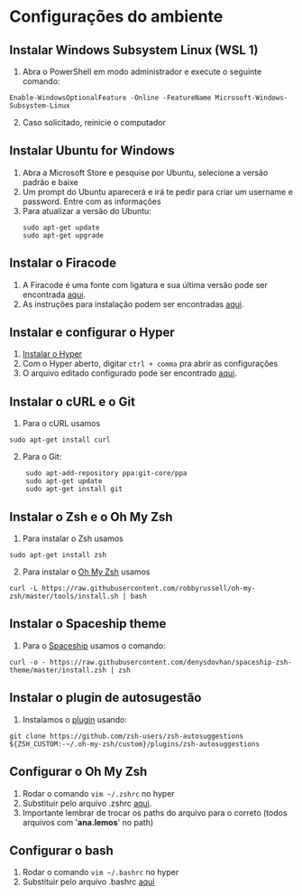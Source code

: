 # Configurações do ambiente

## Instalar Windows Subsystem Linux (WSL 1)

1. Abra o PowerShell em modo administrador e execute o seguinte comando:
```
Enable-WindowsOptionalFeature -Online -FeatureName Microsoft-Windows-Subsystem-Linux
```

2. Caso solicitado, reinicie o computador

## Instalar Ubuntu for Windows

1. Abra a Microsoft Store e pesquise por Ubuntu, selecione a versão padrão e baixe
2. Um prompt do Ubuntu aparecerá e irá te pedir para criar um username e password. Entre com as informações
3. Para atualizar a versão do Ubuntu:
    ```
    sudo apt-get update
    sudo apt-get upgrade
    ``` 

## Instalar o Firacode
1. A Firacode é uma fonte com ligatura e sua última versão pode ser encontrada [aqui](https://github.com/tonsky/FiraCode/releases).
2. As instruções para instalação podem ser encontradas [aqui](https://github.com/tonsky/FiraCode/wiki#installing-font).

## Instalar e configurar o Hyper

1. [Instalar o Hyper](https://hyper.is/)
2. Com o Hyper aberto, digitar ```ctrl + comma``` pra abrir as configurações
3. O arquivo editado configurado pode ser encontrado [aqui](https://github.com/anapaulalemos/environment-config/blob/master/hyper.js).

## Instalar o cURL e o Git
1. Para o cURL usamos 
```
sudo apt-get install curl
```

2. Para o Git:
```
    sudo apt-add-repository ppa:git-core/ppa
    sudo apt-get update
    sudo apt-get install git
```

## Instalar o Zsh e o Oh My Zsh

1. Para instalar o Zsh usamos 
``` 
sudo apt-get install zsh
```

2. Para instalar o [Oh My Zsh](https://github.com/ohmyzsh/ohmyzsh) usamos 
```
curl -L https://raw.githubusercontent.com/robbyrussell/oh-my-zsh/master/tools/install.sh | bash
```


## Instalar o Spaceship theme
1. Para o [Spaceship](https://github.com/pascaldevink/spaceship-zsh-theme) usamos o comando:
 ```
 curl -o - https://raw.githubusercontent.com/denysdovhan/spaceship-zsh-theme/master/install.zsh | zsh
 ```

## Instalar o plugin de autosugestão
1. Instalamos o [plugin](https://github.com/zsh-users/zsh-autosuggestions/blob/master/INSTALL.md) usando:
```
git clone https://github.com/zsh-users/zsh-autosuggestions ${ZSH_CUSTOM:-~/.oh-my-zsh/custom}/plugins/zsh-autosuggestions
```

## Configurar o Oh My Zsh
1. Rodar o comando `vim ~/.zshrc` no hyper
2. Substituir pelo arquivo .zshrc [aqui](https://github.com/anapaulalemos/environment-config/blob/master/.zshrc).
3. Importante lembrar de trocar os paths do arquivo para o correto (todos arquivos com '__ana.lemos__' no path)

## Configurar o bash
1. Rodar o comando `vim ~/.bashrc` no hyper
2. Substituir pelo arquivo .bashrc [aqui](https://github.com/anapaulalemos/environment-config/blob/master/.bashrc)
